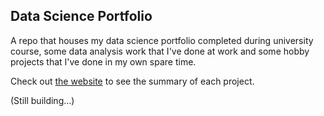 ## Data Science Portfolio
A repo that houses my data science portfolio completed during university course, some data analysis work that I've done at work and some hobby projects that I've done in my own spare time. 

Check out [the website](https://sharonymtan.github.io/) to see the summary of each project.

(Still building...)
